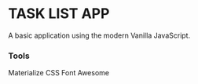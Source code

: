 # TASK LIST APP
A basic application using the modern Vanilla JavaScript.

### Tools
Materialize CSS
Font Awesome